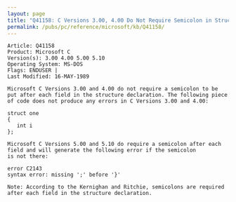```yaml
---
layout: page
title: "Q41158: C Versions 3.00, 4.00 Do Not Require Semicolon in Structure"
permalink: /pubs/pc/reference/microsoft/kb/Q41158/
---
```


	Article: Q41158
	Product: Microsoft C
	Version(s): 3.00 4.00 5.00 5.10
	Operating System: MS-DOS
	Flags: ENDUSER |
	Last Modified: 16-MAY-1989
	
	Microsoft C Versions 3.00 and 4.00 do not require a semicolon to be
	put after each field in the structure declaration. The following piece
	of code does not produce any errors in C Versions 3.00 and 4.00:
	
	struct one
	{
	   int i
	};
	
	Microsoft C Versions 5.00 and 5.10 do require a semicolon after each
	field and will generate the following error if the semicolon
	is not there:
	
	error C2143
	syntax error: missing ';' before '}'
	
	Note: According to the Kernighan and Ritchie, semicolons are required
	after each field in the structure declaration.
